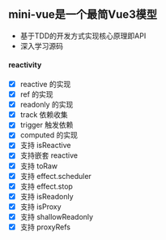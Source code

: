 <!--
 * @Author: Mocha
 * @Date: 2022-07-31 16:57:48
 * @LastEditors: Please set LastEditors
 * @LastEditTime: 2022-07-31 17:14:22
 * @Description: 
-->
## mini-vue是一个最简Vue3模型
- 基于TDD的开发方式实现核心原理即API
- 深入学习源码

#### reactivity
- [x] reactive 的实现
- [x] ref 的实现
- [x] readonly 的实现
- [x] track 依赖收集
- [x] trigger 触发依赖
- [x] computed 的实现
- [x] 支持 isReactive
- [x] 支持嵌套 reactive
- [x] 支持 toRaw
- [x] 支持 effect.scheduler
- [x] 支持 effect.stop
- [x] 支持 isReadonly
- [x] 支持 isProxy
- [x] 支持 shallowReadonly
- [x] 支持 proxyRefs